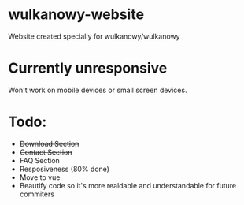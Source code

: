 # wulkanowy-website
Website created specially for wulkanowy/wulkanowy


# Currently unresponsive
Won't work on mobile devices or small screen devices.


# Todo:
- ~~Download Section~~
- ~~Contact Section~~
- FAQ Section
- Resposiveness (80% done)
- Move to vue
- Beautify code so it's more realdable and understandable for future commiters 
